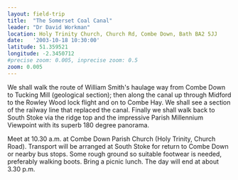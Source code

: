 ```yaml
---
layout: field-trip
title:  "The Somerset Coal Canal"
leader: "Dr David Workman"
location: Holy Trinity Church, Church Rd, Combe Down, Bath BA2 5JJ
date:   '2003-10-18 10:30:00'
latitude: 51.359521
longitude: -2.3450712
#precise zoom: 0.005, inprecise zoom: 0.5
zoom: 0.005
---
```

We shall walk the route of William Smith's haulage way from Combe Down to Tucking Mill (geological section); then along the canal up through Midford to the Rowley Wood lock flight and on to Combe Hay. We shall see a section of the railway line that replaced the canal. Finally we shall walk back to South Stoke via the ridge top and the impressive Parish Millennium Viewpoint with its superb 180 degree panorama.

Meet at 10.30 a.m. at Combe Down Parish Church (Holy Trinity, Church Road). Transport will be arranged at South Stoke for return to Combe Down or nearby bus stops. Some rough ground so suitable footwear is needed, preferably walking boots. Bring a picnic lunch. The day will end at about 3.30 p.m.